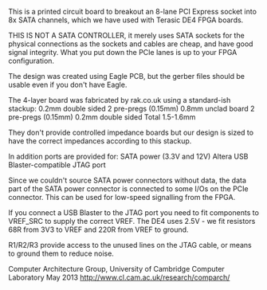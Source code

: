 This is a printed circuit board to breakout an 8-lane PCI Express socket into
8x SATA channels, which we have used with Terasic DE4 FPGA boards.

THIS IS NOT A SATA CONTROLLER, it merely uses SATA sockets for the physical
connections as the sockets and cables are cheap, and have good signal integrity.
What you put down the PCIe lanes is up to your FPGA configuration.

The design was created using Eagle PCB, but the gerber files should be
usable even if you don't have Eagle.

The 4-layer board was fabricated by rak.co.uk using a standard-ish stackup:
0.2mm double sided
2 pre-pregs (0.15mm)
0.8mm unclad board
2 pre-pregs (0.15mm)
0.2mm double sided
Total 1.5-1.6mm

They don't provide controlled impedance boards but our design is sized to
have the correct impedances according to this stackup.

In addition ports are provided for:
SATA power (3.3V and 12V)
Altera USB Blaster-compatible JTAG port

Since we couldn't source SATA power connectors without data, the data part
of the SATA power connector is connected to some I/Os on the PCIe connector. 
This can be used for low-speed signalling from the FPGA.

If you connect a USB Blaster to the JTAG port you need to fit components to
VREF_SRC to supply the correct VREF.  The DE4 uses 2.5V - we fit resistors
68R from 3V3 to VREF and 220R from VREF to ground.

R1/R2/R3 provide access to the unused lines on the JTAG cable, or means to
ground them to reduce noise.


Computer Architecture Group, University of Cambridge Computer Laboratory
May 2013
http://www.cl.cam.ac.uk/research/comparch/
